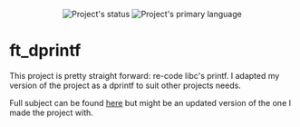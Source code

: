 <p align=center>
  <img alt="Project's status" src="https://img.shields.io/github/last-commit/kema-dev/ft_dprintf?logo=github">
  <img alt="Project's primary language" src="https://img.shields.io/badge/Language-C-blue">
</p>

# ft_dprintf

This project is pretty straight forward: re-code libc's printf. I adapted my version of the project as a dprintf to suit other projects needs.

Full subject can be found [here](docs/) but might be an updated version of the one I made the project with.
